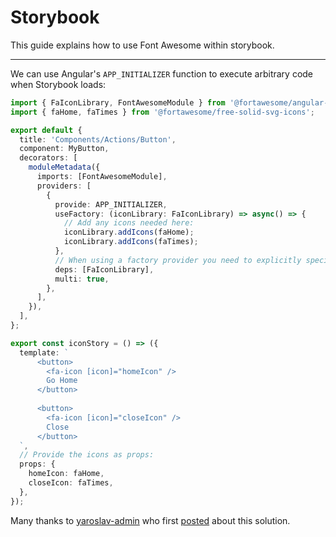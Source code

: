 # Storybook

This guide explains how to use Font Awesome within storybook.

---

We can use Angular's `APP_INITIALIZER` function to execute arbitrary code when Storybook loads:

```typescript
import { FaIconLibrary, FontAwesomeModule } from '@fortawesome/angular-fontawesome';
import { faHome, faTimes } from '@fortawesome/free-solid-svg-icons';

export default {
  title: 'Components/Actions/Button',
  component: MyButton,
  decorators: [
    moduleMetadata({
      imports: [FontAwesomeModule],
      providers: [
        {
          provide: APP_INITIALIZER,
          useFactory: (iconLibrary: FaIconLibrary) => async() => {
            // Add any icons needed here:
            iconLibrary.addIcons(faHome);
            iconLibrary.addIcons(faTimes);
          },
          // When using a factory provider you need to explicitly specify its dependencies.
          deps: [FaIconLibrary],
          multi: true,
        },
      ],
    }),
  ],
};

export const iconStory = () => ({
  template: `
      <button>
        <fa-icon [icon]="homeIcon" />
        Go Home
      </button>
      
      <button>
        <fa-icon [icon]="closeIcon" />
        Close
      </button>
  `,
  // Provide the icons as props:
  props: {
    homeIcon: faHome,
    closeIcon: faTimes,
  },
});
```

Many thanks to [yaroslav-admin][so-user] who first [posted][so-post] about this solution.

[so-post]: https://stackoverflow.com/a/58672268/722367
[so-user]: https://stackoverflow.com/users/1377864/yaroslav-admin
